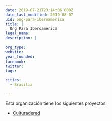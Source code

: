```yaml
---
date: 2019-07-21T23:14:06.000Z
date_last_modified: 2019-08-07
uid: ong-para-iberoamerica
title: |
  Ong Para Iberoamerica
legal_name: 
description: |
  
org_type: 
website: 
year_founded: 
facebook: 
twitter: 
tags:

cities: 
  - Brasilia

---
```


Esta organización tiene los siguientes proyectos:

- [Culturadered](/proyectos/culturadered)
